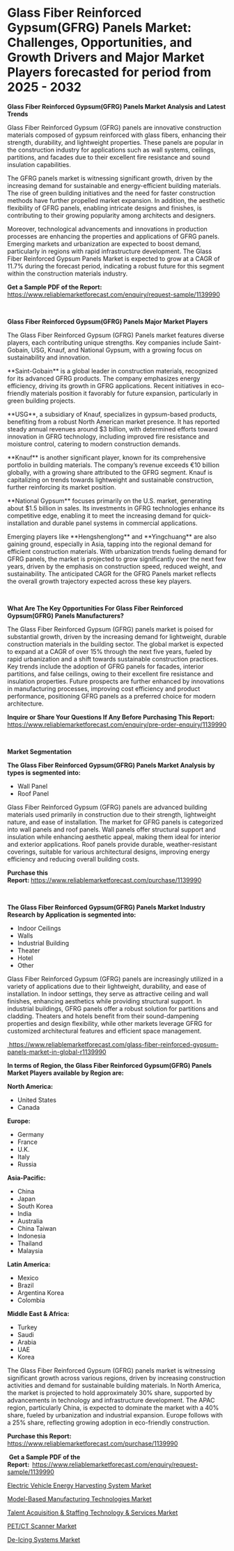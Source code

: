 <p><h1>Glass Fiber Reinforced Gypsum(GFRG) Panels Market: Challenges, Opportunities, and Growth Drivers and Major Market Players forecasted for period from 2025 - 2032</h1></p><p><strong>Glass Fiber Reinforced Gypsum(GFRG) Panels Market Analysis and Latest Trends</strong></p>
<p><p>Glass Fiber Reinforced Gypsum (GFRG) panels are innovative construction materials composed of gypsum reinforced with glass fibers, enhancing their strength, durability, and lightweight properties. These panels are popular in the construction industry for applications such as wall systems, ceilings, partitions, and facades due to their excellent fire resistance and sound insulation capabilities.</p><p>The GFRG panels market is witnessing significant growth, driven by the increasing demand for sustainable and energy-efficient building materials. The rise of green building initiatives and the need for faster construction methods have further propelled market expansion. In addition, the aesthetic flexibility of GFRG panels, enabling intricate designs and finishes, is contributing to their growing popularity among architects and designers.</p><p>Moreover, technological advancements and innovations in production processes are enhancing the properties and applications of GFRG panels. Emerging markets and urbanization are expected to boost demand, particularly in regions with rapid infrastructure development. The Glass Fiber Reinforced Gypsum Panels Market is expected to grow at a CAGR of 11.7% during the forecast period, indicating a robust future for this segment within the construction materials industry.</p></p>
<p><strong>Get a Sample PDF of the Report:&nbsp;</strong> <a href="https://www.reliablemarketforecast.com/enquiry/request-sample/1139990?utm_campaign=1833&utm_medium=2&utm_source=Github&utm_content=ia&utm_term=25032025&utm_id=glass-fiber-reinforced-gypsumgfrg-panels">https://www.reliablemarketforecast.com/enquiry/request-sample/1139990</a></p>
<p>&nbsp;</p>
<p><strong>Glass Fiber Reinforced Gypsum(GFRG) Panels Major Market Players</strong></p>
<p><p>The Glass Fiber Reinforced Gypsum (GFRG) Panels market features diverse players, each contributing unique strengths. Key companies include Saint-Gobain, USG, Knauf, and National Gypsum, with a growing focus on sustainability and innovation.</p><p>**Saint-Gobain** is a global leader in construction materials, recognized for its advanced GFRG products. The company emphasizes energy efficiency, driving its growth in GFRG applications. Recent initiatives in eco-friendly materials position it favorably for future expansion, particularly in green building projects.</p><p>**USG**, a subsidiary of Knauf, specializes in gypsum-based products, benefiting from a robust North American market presence. It has reported steady annual revenues around $3 billion, with determined efforts toward innovation in GFRG technology, including improved fire resistance and moisture control, catering to modern construction demands.</p><p>**Knauf** is another significant player, known for its comprehensive portfolio in building materials. The company’s revenue exceeds €10 billion globally, with a growing share attributed to the GFRG segment. Knauf is capitalizing on trends towards lightweight and sustainable construction, further reinforcing its market position.</p><p>**National Gypsum** focuses primarily on the U.S. market, generating about $1.5 billion in sales. Its investments in GFRG technologies enhance its competitive edge, enabling it to meet the increasing demand for quick-installation and durable panel systems in commercial applications.</p><p>Emerging players like **Hengshenglong** and **Yingchuang** are also gaining ground, especially in Asia, tapping into the regional demand for efficient construction materials. With urbanization trends fueling demand for GFRG panels, the market is projected to grow significantly over the next few years, driven by the emphasis on construction speed, reduced weight, and sustainability. The anticipated CAGR for the GFRG Panels market reflects the overall growth trajectory expected across these key players.</p></p>
<p>&nbsp;</p>
<p><strong>What Are The Key Opportunities For Glass Fiber Reinforced Gypsum(GFRG) Panels Manufacturers?</strong></p>
<p><p>The Glass Fiber Reinforced Gypsum (GFRG) panels market is poised for substantial growth, driven by the increasing demand for lightweight, durable construction materials in the building sector. The global market is expected to expand at a CAGR of over 15% through the next five years, fueled by rapid urbanization and a shift towards sustainable construction practices. Key trends include the adoption of GFRG panels for facades, interior partitions, and false ceilings, owing to their excellent fire resistance and insulation properties. Future prospects are further enhanced by innovations in manufacturing processes, improving cost efficiency and product performance, positioning GFRG panels as a preferred choice for modern architecture.</p></p>
<p><strong>Inquire or Share Your Questions If Any Before Purchasing This Report:</strong> <a href="https://www.reliablemarketforecast.com/enquiry/pre-order-enquiry/1139990?utm_campaign=1833&utm_medium=2&utm_source=Github&utm_content=ia&utm_term=25032025&utm_id=glass-fiber-reinforced-gypsumgfrg-panels">https://www.reliablemarketforecast.com/enquiry/pre-order-enquiry/1139990</a></p>
<p>&nbsp;</p>
<p><strong>Market Segmentation</strong></p>
<p><strong>The Glass Fiber Reinforced Gypsum(GFRG) Panels Market Analysis by types is segmented into:</strong></p>
<p><ul><li>Wall Panel</li><li>Roof Panel</li></ul></p>
<p><p>Glass Fiber Reinforced Gypsum (GFRG) panels are advanced building materials used primarily in construction due to their strength, lightweight nature, and ease of installation. The market for GFRG panels is categorized into wall panels and roof panels. Wall panels offer structural support and insulation while enhancing aesthetic appeal, making them ideal for interior and exterior applications. Roof panels provide durable, weather-resistant coverings, suitable for various architectural designs, improving energy efficiency and reducing overall building costs.</p></p>
<p><strong>Purchase this Report:&nbsp;</strong><a href="https://www.reliablemarketforecast.com/purchase/1139990?utm_campaign=1833&utm_medium=2&utm_source=Github&utm_content=ia&utm_term=25032025&utm_id=glass-fiber-reinforced-gypsumgfrg-panels">https://www.reliablemarketforecast.com/purchase/1139990</a></p>
<p>&nbsp;</p>
<p><strong>The Glass Fiber Reinforced Gypsum(GFRG) Panels Market Industry Research by Application is segmented into:</strong></p>
<p><ul><li>Indoor Ceilings</li><li>Walls</li><li>Industrial Building</li><li>Theater</li><li>Hotel</li><li>Other</li></ul></p>
<p><p>Glass Fiber Reinforced Gypsum (GFRG) panels are increasingly utilized in a variety of applications due to their lightweight, durability, and ease of installation. In indoor settings, they serve as attractive ceiling and wall finishes, enhancing aesthetics while providing structural support. In industrial buildings, GFRG panels offer a robust solution for partitions and cladding. Theaters and hotels benefit from their sound-dampening properties and design flexibility, while other markets leverage GFRG for customized architectural features and efficient space management.</p></p>
<p><a href="https://www.reliablemarketforecast.com/glass-fiber-reinforced-gypsum-panels-market-in-global-r1139990?utm_campaign=1833&utm_medium=2&utm_source=Github&utm_content=ia&utm_term=25032025&utm_id=glass-fiber-reinforced-gypsumgfrg-panels">&nbsp;https://www.reliablemarketforecast.com/glass-fiber-reinforced-gypsum-panels-market-in-global-r1139990</a></p>
<p><strong>In terms of Region, the Glass Fiber Reinforced Gypsum(GFRG) Panels Market Players available by Region are:</strong></p>
<p>
    <p> <strong> North America: </strong>
        <ul>
            <li>United States</li>
            <li>Canada</li>
        </ul>
        </p> 
    <p> <strong> Europe: </strong>
        <ul>
            <li>Germany</li>
            <li>France</li>
            <li>U.K.</li>
            <li>Italy</li>
            <li>Russia</li>
        </ul>
        </p> 
    <p> <strong> Asia-Pacific: </strong>
        <ul>
            <li>China</li>
            <li>Japan</li>
            <li>South Korea</li>
            <li>India</li>
            <li>Australia</li>
            <li>China Taiwan</li>
            <li>Indonesia</li>
            <li>Thailand</li>
            <li>Malaysia</li>
        </ul>
        </p> 
    <p> <strong> Latin America: </strong>
        <ul>
            <li>Mexico</li>
            <li>Brazil</li>
            <li>Argentina Korea</li>
            <li>Colombia</li>
        </ul>
        </p> 
    <p> <strong> Middle East & Africa: </strong>
        <ul>
            <li>Turkey</li>
            <li>Saudi</li>
            <li>Arabia</li>
            <li>UAE</li>
            <li>Korea</li>
        </ul>
    </p>
    </p>
<p><p>The Glass Fiber Reinforced Gypsum (GFRG) panels market is witnessing significant growth across various regions, driven by increasing construction activities and demand for sustainable building materials. In North America, the market is projected to hold approximately 30% share, supported by advancements in technology and infrastructure development. The APAC region, particularly China, is expected to dominate the market with a 40% share, fueled by urbanization and industrial expansion. Europe follows with a 25% share, reflecting growing adoption in eco-friendly construction.</p></p>
<p><strong>Purchase this Report: </strong><a href="https://www.reliablemarketforecast.com/purchase/1139990?utm_campaign=1833&utm_medium=2&utm_source=Github&utm_content=ia&utm_term=25032025&utm_id=glass-fiber-reinforced-gypsumgfrg-panels">https://www.reliablemarketforecast.com/purchase/1139990</a></p>
<p>&nbsp;<strong>Get a Sample PDF of the Report:&nbsp;&nbsp;</strong><a href="https://www.reliablemarketforecast.com/enquiry/request-sample/1139990?utm_campaign=1833&utm_medium=2&utm_source=Github&utm_content=ia&utm_term=25032025&utm_id=glass-fiber-reinforced-gypsumgfrg-panels">https://www.reliablemarketforecast.com/enquiry/request-sample/1139990</a></p>
<p><strong></strong></p>
<p><p><a href="https://github.com/nellygussisy/Market-Research-Report-List-1/blob/main/electric-vehicle-energy-harvesting-system-market.md?utm_campaign=1833&utm_medium=2&utm_source=Github&utm_content=ia&utm_term=25032025&utm_id=glass-fiber-reinforced-gypsumgfrg-panels">Electric Vehicle Energy Harvesting System Market</a></p><p><a href="https://github.com/dahcheeviola/Market-Research-Report-List-1/blob/main/model-based-manufacturing-technologies-market.md?utm_campaign=1833&utm_medium=2&utm_source=Github&utm_content=ia&utm_term=25032025&utm_id=glass-fiber-reinforced-gypsumgfrg-panels">Model-Based Manufacturing Technologies Market</a></p><p><a href="https://github.com/cagleplittrw/Market-Research-Report-List-1/blob/main/talent-acquisition-staffing-technology-services-market.md?utm_campaign=1833&utm_medium=2&utm_source=Github&utm_content=ia&utm_term=25032025&utm_id=glass-fiber-reinforced-gypsumgfrg-panels">Talent Acquisition & Staffing Technology & Services Market</a></p><p><a href="https://github.com/handyiongikg/Market-Research-Report-List-1/blob/main/petct-scanner-market.md?utm_campaign=1833&utm_medium=2&utm_source=Github&utm_content=ia&utm_term=25032025&utm_id=glass-fiber-reinforced-gypsumgfrg-panels">PET/CT Scanner Market</a></p><p><a href="https://github.com/budenhanelfc/Market-Research-Report-List-1/blob/main/de-icing-systems-market.md?utm_campaign=1833&utm_medium=2&utm_source=Github&utm_content=ia&utm_term=25032025&utm_id=glass-fiber-reinforced-gypsumgfrg-panels">De-Icing Systems Market</a></p></p>